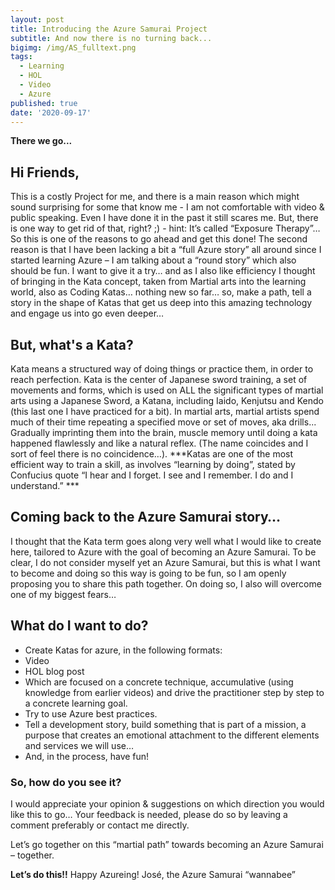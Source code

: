 ```yaml
---
layout: post
title: Introducing the Azure Samurai Project
subtitle: And now there is no turning back...
bigimg: /img/AS_fulltext.png
tags:
  - Learning
  - HOL
  - Video
  - Azure
published: true
date: '2020-09-17'
---
```


**There we go...**
## Hi Friends, 

This is a costly Project for me, and there is a main reason which might sound surprising for some that know me - I am not comfortable with video & public speaking. Even I have done it in the past it still scares me.
But, there is one way to get rid of that, right? ;) - hint: It’s called “Exposure Therapy”…
So this is one of the reasons to go ahead and get this done!
The second reason is that I have been lacking a bit a “full Azure story” all around since I started learning Azure – I am talking about a “round story” which also should be fun. 
I want to give it a try… and as I also like efficiency I thought of bringing in the Kata concept, taken from Martial arts into the learning world, also as Coding Katas… nothing new so far… so, make a path, tell a story in the shape of Katas that get us deep into this amazing technology and engage us into go even deeper…

## But, what's a Kata?
Kata means a structured way of doing things or practice them, in order to reach perfection. Kata is the center of Japanese sword training, a set of movements and forms, which is used on ALL the significant types of martial arts using a Japanese Sword, a Katana, including Iaido, Kenjutsu and Kendo (this last one I have practiced for a bit).
In martial arts, martial artists spend much of their time repeating a specified move or set of moves, aka drills... Gradually imprinting them into the brain, muscle memory until doing a kata happened flawlessly and like a natural reflex. (The name coincides and I sort of feel there is no coincidence…).
***Katas are one of the most efficient way to train a skill, as involves “learning by doing”, stated by Confucius quote “I hear and I forget. I see and I remember. I do and I understand.” ***

## Coming back to the Azure Samurai story…
I thought that the Kata term goes along very well what I would like to create here, tailored to Azure with the goal of becoming an Azure Samurai. 
To be clear, I do not consider myself yet an Azure Samurai, but this is what I want to become and doing so this way is going to be fun, so I am openly proposing you to share this path together. 
On doing so, I also will overcome one of my biggest fears…

## What do I want to do?
-	Create Katas for azure, in the following formats:
  - Video
  -	HOL blog post
-	Which are focused on a concrete technique, accumulative (using knowledge from earlier videos) and drive the practitioner step by step to a concrete learning goal.
-	Try to use Azure best practices.
-	Tell a development story, build something that is part of a mission, a purpose that creates an emotional attachment to the different elements and services we will use… 
-	And, in the process, have fun!

### So, how do you see it? 
I would appreciate your opinion & suggestions on which direction you would like this to go…
Your feedback is needed, please do so by leaving a comment preferably or contact me directly.

Let’s go together on this “martial path” towards becoming an Azure Samurai – together.


**Let’s do this!!**
Happy Azureing!
José, the Azure Samurai “wannabee”
